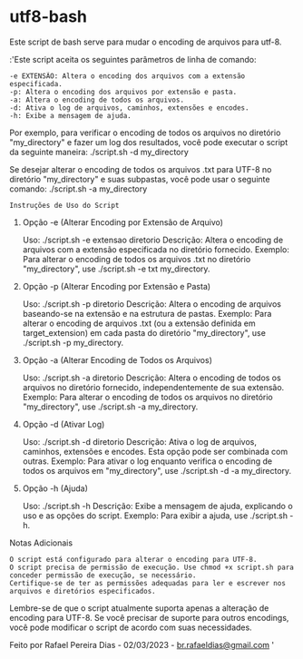 # utf8-bash
Este script de bash serve para mudar o encoding de arquivos para utf-8.

:'Este script aceita os seguintes parâmetros de linha de comando:

    -e EXTENSÃO: Altera o encoding dos arquivos com a extensão especificada.
    -p: Altera o encoding dos arquivos por extensão e pasta.
    -a: Altera o encoding de todos os arquivos.
    -d: Ativa o log de arquivos, caminhos, extensões e encodes.
    -h: Exibe a mensagem de ajuda.

Por exemplo, para verificar o encoding de todos os arquivos no diretório "my_directory" e fazer um log dos resultados, você pode executar o script da seguinte maneira:
	./script.sh -d my_directory
	
Se desejar alterar o encoding de todos os arquivos .txt para UTF-8 no diretório "my_directory" e suas subpastas, você pode usar o seguinte comando:
	./script.sh -a my_directory
	
	Instruções de Uso do Script
1. Opção -e (Alterar Encoding por Extensão de Arquivo)

    Uso: ./script.sh -e extensao diretorio
    Descrição: Altera o encoding de arquivos com a extensão especificada no diretório fornecido.
    Exemplo: Para alterar o encoding de todos os arquivos .txt no diretório "my_directory", use ./script.sh -e txt my_directory.

2. Opção -p (Alterar Encoding por Extensão e Pasta)

    Uso: ./script.sh -p diretorio
    Descrição: Altera o encoding de arquivos baseando-se na extensão e na estrutura de pastas.
    Exemplo: Para alterar o encoding de arquivos .txt (ou a extensão definida em target_extension) em cada pasta do diretório "my_directory", use ./script.sh -p my_directory.

3. Opção -a (Alterar Encoding de Todos os Arquivos)

    Uso: ./script.sh -a diretorio
    Descrição: Altera o encoding de todos os arquivos no diretório fornecido, independentemente de sua extensão.
    Exemplo: Para alterar o encoding de todos os arquivos no diretório "my_directory", use ./script.sh -a my_directory.

4. Opção -d (Ativar Log)

    Uso: ./script.sh -d diretorio
    Descrição: Ativa o log de arquivos, caminhos, extensões e encodes. Esta opção pode ser combinada com outras.
    Exemplo: Para ativar o log enquanto verifica o encoding de todos os arquivos em "my_directory", use ./script.sh -d -a my_directory.

5. Opção -h (Ajuda)

    Uso: ./script.sh -h
    Descrição: Exibe a mensagem de ajuda, explicando o uso e as opções do script.
    Exemplo: Para exibir a ajuda, use ./script.sh -h.

Notas Adicionais

    O script está configurado para alterar o encoding para UTF-8.
    O script precisa de permissão de execução. Use chmod +x script.sh para conceder permissão de execução, se necessário.
    Certifique-se de ter as permissões adequadas para ler e escrever nos arquivos e diretórios especificados.
Lembre-se de que o script atualmente suporta apenas a alteração de encoding para UTF-8. Se você precisar de suporte para outros encodings, você pode modificar o script de acordo com suas necessidades.

Feito por Rafael Pereira Dias - 02/03/2023 - br.rafaeldias@gmail.com
'
